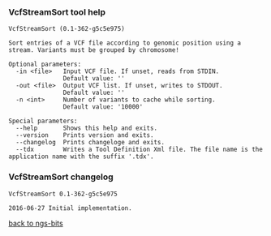 ### VcfStreamSort tool help
	VcfStreamSort (0.1-362-g5c5e975)
	
	Sort entries of a VCF file according to genomic position using a stream. Variants must be grouped by chromosome!
	
	Optional parameters:
	  -in <file>   Input VCF file. If unset, reads from STDIN.
	               Default value: ''
	  -out <file>  Output VCF list. If unset, writes to STDOUT.
	               Default value: ''
	  -n <int>     Number of variants to cache while sorting.
	               Default value: '10000'
	
	Special parameters:
	  --help       Shows this help and exits.
	  --version    Prints version and exits.
	  --changelog  Prints changeloge and exits.
	  --tdx        Writes a Tool Definition Xml file. The file name is the application name with the suffix '.tdx'.
	
### VcfStreamSort changelog
	VcfStreamSort 0.1-362-g5c5e975
	
	2016-06-27 Initial implementation.
[back to ngs-bits](https://github.com/marc-sturm/ngs-bits)